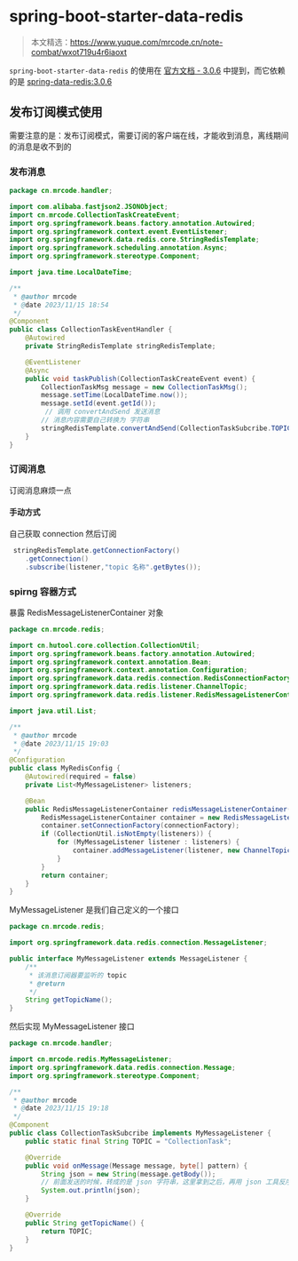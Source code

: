 # spring-boot-starter-data-redis

> 本文精选：https://www.yuque.com/mrcode.cn/note-combat/wxot719u4r6iaoxt


`spring-boot-starter-data-redis` 的使用在 [官方文档 - 3.0.6](https://docs.spring.io/spring-boot/docs/3.0.6/reference/html/data.html#data.nosql.redis) 中提到，而它依赖的是 [spring-data-redis:3.0.6](https://docs.spring.io/spring-data/redis/docs/3.0.6/reference/html/)

## 发布订阅模式使用

需要注意的是：发布订阅模式，需要订阅的客户端在线，才能收到消息，离线期间的消息是收不到的

### 发布消息

```java
package cn.mrcode.handler;

import com.alibaba.fastjson2.JSONObject;
import cn.mrcode.CollectionTaskCreateEvent;
import org.springframework.beans.factory.annotation.Autowired;
import org.springframework.context.event.EventListener;
import org.springframework.data.redis.core.StringRedisTemplate;
import org.springframework.scheduling.annotation.Async;
import org.springframework.stereotype.Component;

import java.time.LocalDateTime;

/**
 * @author mrcode
 * @date 2023/11/15 18:54
 */
@Component
public class CollectionTaskEventHandler {
    @Autowired
    private StringRedisTemplate stringRedisTemplate;

    @EventListener
    @Async
    public void taskPublish(CollectionTaskCreateEvent event) {
        CollectionTaskMsg message = new CollectionTaskMsg();
        message.setTime(LocalDateTime.now());
        message.setId(event.getId());
         // 调用 convertAndSend 发送消息
        // 消息内容需要自己转换为 字符串
        stringRedisTemplate.convertAndSend(CollectionTaskSubcribe.TOPIC, JSONObject.toJSONString(message));
    }
}

```

### 订阅消息

订阅消息麻烦一点

#### 手动方式

自己获取 connection 然后订阅

```java
 stringRedisTemplate.getConnectionFactory()
	.getConnection()
	.subscribe(listener,"topic 名称".getBytes());
```

### spirng 容器方式

暴露 RedisMessageListenerContainer 对象

```java
package cn.mrcode.redis;

import cn.hutool.core.collection.CollectionUtil;
import org.springframework.beans.factory.annotation.Autowired;
import org.springframework.context.annotation.Bean;
import org.springframework.context.annotation.Configuration;
import org.springframework.data.redis.connection.RedisConnectionFactory;
import org.springframework.data.redis.listener.ChannelTopic;
import org.springframework.data.redis.listener.RedisMessageListenerContainer;

import java.util.List;

/**
 * @author mrcode
 * @date 2023/11/15 19:03
 */
@Configuration
public class MyRedisConfig {
    @Autowired(required = false)
    private List<MyMessageListener> listeners;

    @Bean
    public RedisMessageListenerContainer redisMessageListenerContainer(RedisConnectionFactory connectionFactory) {
        RedisMessageListenerContainer container = new RedisMessageListenerContainer();
        container.setConnectionFactory(connectionFactory);
        if (CollectionUtil.isNotEmpty(listeners)) {
            for (MyMessageListener listener : listeners) {
                container.addMessageListener(listener, new ChannelTopic(listener.getTopicName()));
            }
        }
        return container;
    }
}

```

MyMessageListener 是我们自己定义的一个接口

```java
package cn.mrcode.redis;

import org.springframework.data.redis.connection.MessageListener;

public interface MyMessageListener extends MessageListener {
    /**
     * 该消息订阅器要监听的 topic
     * @return
     */
    String getTopicName();
}

```

然后实现 MyMessageListener 接口

```java
package cn.mrcode.handler;

import cn.mrcode.redis.MyMessageListener;
import org.springframework.data.redis.connection.Message;
import org.springframework.stereotype.Component;

/**
 * @author mrcode
 * @date 2023/11/15 19:18
 */
@Component
public class CollectionTaskSubcribe implements MyMessageListener {
    public static final String TOPIC = "CollectionTask";

    @Override
    public void onMessage(Message message, byte[] pattern) {
        String json = new String(message.getBody());
        // 前面发送的时候，转成的是 json 字符串，这里拿到之后，再用 json 工具反序列化为消息对象就行
        System.out.println(json);
    }

    @Override
    public String getTopicName() {
        return TOPIC;
    }
}

```
